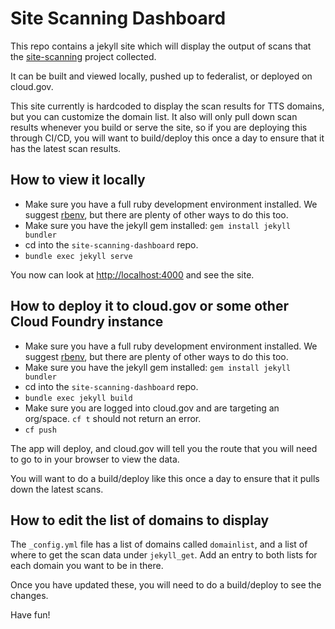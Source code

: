 # Site Scanning Dashboard

This repo contains a jekyll site which will display the output of scans that
the [site-scanning](https://github.com/18F/site-scanning) project collected.

It can be built and viewed locally, pushed up to federalist, or deployed on cloud.gov.

This site currently is hardcoded to display the scan results for TTS domains, but
you can customize the domain list.  It also will only pull down scan results whenever
you build or serve the site, so if you are deploying this through CI/CD, you will want
to build/deploy this once a day to ensure that it has the latest scan results.

## How to view it locally

* Make sure you have a full ruby development environment installed.  We suggest
	[rbenv](https://github.com/rbenv/rbenv#installation), but there are plenty of
	other ways to do this too.
* Make sure you have the jekyll gem installed: `gem install jekyll bundler`
* cd into the `site-scanning-dashboard` repo.
* `bundle exec jekyll serve`

You now can look at [http://localhost:4000](http://localhost:4000) and see the
site.

## How to deploy it to cloud.gov or some other Cloud Foundry instance

* Make sure you have a full ruby development environment installed.  We suggest
	[rbenv](https://github.com/rbenv/rbenv#installation), but there are plenty of
	other ways to do this too.
* Make sure you have the jekyll gem installed: `gem install jekyll bundler`
* cd into the `site-scanning-dashboard` repo.
* `bundle exec jekyll build`
* Make sure you are logged into cloud.gov and are targeting an org/space.  `cf t` should not return an error.
* `cf push`

The app will deploy, and cloud.gov will tell you the route that you will need
to go to in your browser to view the data.

You will want to do a build/deploy like this once a day to ensure that it pulls down
the latest scans.

## How to edit the list of domains to display

The `_config.yml` file has a list of domains called `domainlist`, and a list of
where to get the scan data under `jekyll_get`.  Add an entry to both lists for
each domain you want to be in there.

Once you have updated these, you will need to do a build/deploy to see the
changes.


Have fun!
